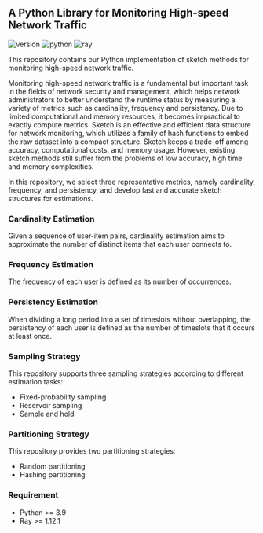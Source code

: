 ## A Python Library for Monitoring High-speed Network Traffic

![version](https://img.shields.io/badge/version-v1-green)
![python](https://img.shields.io/badge/python-3.9-blue)
![ray](https://img.shields.io/badge/ray-1.12.1-orange)

This repository contains our Python implementation of sketch methods for monitoring high-speed network traffic. 

Monitoring high-speed network traffic is a fundamental but important task in the fields of network security and management, which 
helps network administrators to better understand the runtime status by measuring a variety of metrics such as 
cardinality, frequency and persistency. Due to limited computational and memory resources, it becomes impractical to 
exactly compute metrics. Sketch is an effective and efficient data structure for network monitoring, which utilizes a 
family of hash functions to embed the raw dataset into a compact structure. Sketch keeps a trade-off among accuracy, 
computational costs, and memory usage. However, existing sketch methods still suffer from the problems of low accuracy, 
high time and memory complexities.

In this repository, we select three representative metrics, namely cardinality, frequency, and persistency, and develop
fast and accurate sketch structures for estimations.

### Cardinality Estimation
Given a sequence of user-item pairs, cardinality estimation aims to approximate the number of distinct items that each
user connects to. 

### Frequency Estimation

The frequency of each user is defined as its number of occurrences.

### Persistency Estimation

When dividing a long period into a set of timeslots without overlapping, the persistency of each user is defined as the 
number of timeslots that it occurs at least once.

### Sampling Strategy

This repository supports three sampling strategies according to different estimation tasks:
* Fixed-probability sampling
* Reservoir sampling
* Sample and hold

### Partitioning Strategy

This repository provides two partitioning strategies:
* Random partitioning
* Hashing partitioning

### Requirement
* Python >= 3.9
* Ray >= 1.12.1

<!--
### Citation

If you use our code, please cite:

#### Cardinality Estimation
```
Peng Jia, Pinghui Wang, Yuchao Zhang, Xiangliang Zhang, Jing Tao, Jianwei Ding, Xiaohong Guan, Don Towsley. Accurately Estimating User Cardinalities and Detecting Super Spreaders over Time. Transactions on Knowledge and Data Engineering (TKDE), 2020, 34 (1): 92-106.
```
```
Pinghui Wang, Peng Jia, Xiangliang Zhang, Jing Tao, Xiaohong Guan, Don Towsley. Utilizing Dynamic Properties of Sharing Bits and Registers to Estimate User Cardinalities over Time. International Conference on Data Engineering (ICDE), 2019: 1094-1105.
```

#### Frequency Estimation
```
Peng Jia, Pinghui Wang, Junzhou Zhao, Ye Yuan, Jing Tao, Xiaohong Guan. LogLog Filter: Filtering Cold Items within a Large Range over High Speed Data Streams. International Conference on Data Engineering (ICDE), 2021: 804-815.
```

#### Persistency Estimation
```
Pinghui Wang, Peng Jia, Jing Tao, Xiaohong Guan. Detecting a Variety of Long-Term Stealthy User Behaviors on High Speed Links. Transactions on Knowledge and Data Engineering (TKDE), 2018, 31 (10): 1912-1925.
```
```
Pinghui Wang, Peng Jia, Jing Tao, and Xiaohong Guan. Mining Long-Term Stealthy User Behaviors on High Speed Links. International Conference on Computer Communications (INFOCOM), 2018: 2051-2059.
```

### Contact

For more details, you can drop us an [email](pengjiapp@gmail.com).
-->